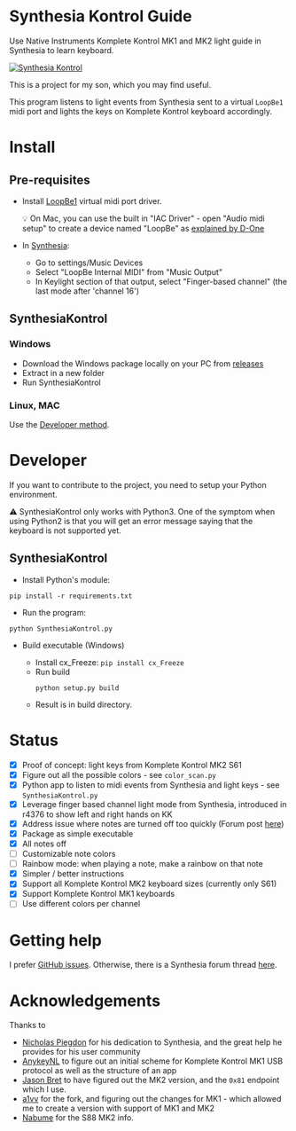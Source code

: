 # Synthesia Kontrol Guide
Use Native Instruments Komplete Kontrol MK1 and MK2 light guide in Synthesia to learn keyboard.

[![Synthesia Kontrol](https://img.youtube.com/vi/R143-vSd6Eg/0.jpg)](https://www.youtube.com/watch?v=R143-vSd6Eg)

This is a project for my son, which you may find useful.

This program listens to light events from Synthesia sent to a virtual `LoopBe1` midi port
and lights the keys on Komplete Kontrol keyboard accordingly.

# Install

## Pre-requisites

- Install [LoopBe1](http://www.nerds.de/en/download.html) virtual midi port driver.

  💡 On Mac, you can use the built in "IAC Driver" - open "Audio midi setup" to create a device named "LoopBe" as [explained by D-One](https://www.youtube.com/watch?v=8fCx9_58kjU&t=220)
- In [Synthesia](https://synthesiagame.com):
  - Go to settings/Music Devices
  - Select "LoopBe Internal MIDI" from "Music Output"
  - In Keylight section of that output, select "Finger-based channel" (the last mode after 'channel 16')
  
## SynthesiaKontrol

### Windows

- Download the Windows package locally on your PC from [releases](https://github.com/ojacques/SynthesiaKontrol/releases/)
- Extract in a new folder
- Run SynthesiaKontrol

### Linux, MAC

Use the [Developer method](#developer).

# Developer

If you want to contribute to the project, you need to setup your Python environment.

⚠ SynthesiaKontrol only works with Python3. One of the symptom when using Python2 is that you will get an error message saying that the keyboard is not supported yet.

## SynthesiaKontrol

- Install Python's module:

```
pip install -r requirements.txt
```

- Run the program: 

```
python SynthesiaKontrol.py
```

- Build executable (Windows)

  - Install cx_Freeze: `pip install cx_Freeze`
  - Run build
    ```
    python setup.py build
    ```
  - Result is in build directory.

# Status

- [X] Proof of concept: light keys from Komplete Kontrol MK2 S61
- [X] Figure out all the possible colors - see `color_scan.py`
- [X] Python app to listen to midi events from Synthesia and light keys - see `SynthesiaKontrol.py`
- [X] Leverage finger based channel light mode from Synthesia, introduced in r4376 to show left and right hands on KK
- [X] Address issue where notes are turned off too quickly (Forum post [here](https://www.synthesiagame.com/forum/viewtopic.php?p=45032#p45032))
- [X] Package as simple executable
- [X] All notes off
- [ ] Customizable note colors
- [ ] Rainbow mode: when playing a note, make a rainbow on that note
- [X] Simpler / better instructions
- [X] Support all Komplete Kontrol MK2 keyboard sizes (currently only S61)
- [X] Support Komplete Kontrol MK1 keyboards
- [ ] Use different colors per channel

# Getting help

I prefer [GitHub issues](https://github.com/ojacques/SynthesiaKontrol/issues).
Otherwise, there is a Synthesia forum thread [here](https://www.synthesiagame.com/forum/viewtopic.php?f=16&t=9220).

# Acknowledgements
Thanks to
- [Nicholas Piegdon](https://github.com/npiegdon) for his dedication to Synthesia, and the great help he provides for his user community
- [AnykeyNL](https://github.com/AnykeyNL) to figure out an initial scheme for Komplete 
Kontrol MK1 USB protocol as well as the structure of an app
- [Jason Bret](https://github.com/jasonbrent) to have figured out the MK2 version, and the `0x81` endpoint which I use.
- [a1vv](https://github.com/a1vv/KompleteKontrolLightGuide) for the fork, and figuring out the changes for MK1 - which allowed me to create a version with support of MK1 and MK2
- [Nabume](https://www.synthesiagame.com/forum/memberlist.php?mode=viewprofile&u=115379) for the S88 MK2 info.

